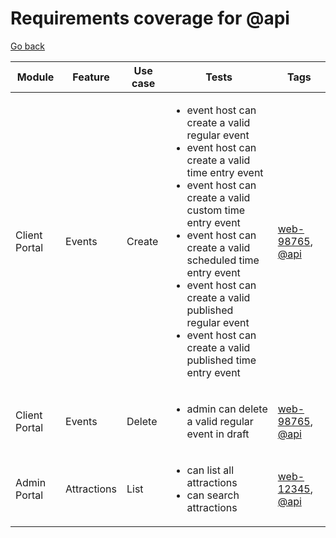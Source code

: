 # Requirements coverage for @api

[Go back](index.md)

| Module | Feature | Use case | Tests | Tags |
|--------|---------|----------|-------|------|
| Client Portal | Events | Create | <ul><li>event host can create a valid regular event</li><li>event host can create a valid time entry event</li><li>event host can create a valid custom time entry event</li><li>event host can create a valid scheduled time entry event</li><li>event host can create a valid published regular event</li><li>event host can create a valid published time entry event</li></ul> | [web-98765](tag_web-98765.md), [@api](tag_@api.md) |
| Client Portal | Events | Delete | <ul><li>admin can delete a valid regular event in draft</li></ul> | [web-98765](tag_web-98765.md), [@api](tag_@api.md) |
| Admin Portal | Attractions | List | <ul><li>can list all attractions</li><li>can search attractions</li></ul> | [web-12345](tag_web-12345.md), [@api](tag_@api.md) |
